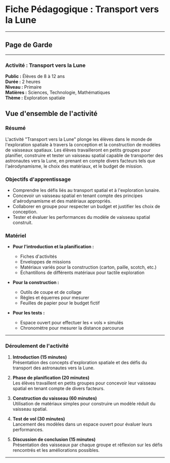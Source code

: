 # Fiche Pédagogique : Transport vers la Lune

---

## Page de Garde

---

### Activité : Transport vers la Lune

**Public :** Élèves de 8 à 12 ans  
**Durée :** 2 heures  
**Niveau :** Primaire  
**Matières :** Sciences, Technologie, Mathématiques  
**Thème :** Exploration spatiale  

## Vue d'ensemble de l'activité

### Résumé
L'activité "Transport vers la Lune" plonge les élèves dans le monde de l'exploration spatiale à travers la conception et la construction de modèles de vaisseaux spatiaux. Les élèves travailleront en petits groupes pour planifier, construire et tester un vaisseau spatial capable de transporter des astronautes vers la Lune, en prenant en compte divers facteurs tels que l'aérodynamisme, le choix des matériaux, et le budget de mission.

### Objectifs d'apprentissage
- Comprendre les défis liés au transport spatial et à l'exploration lunaire.
- Concevoir un vaisseau spatial en tenant compte des principes d'aérodynamisme et des matériaux appropriés.
- Collaborer en groupe pour respecter un budget et justifier les choix de conception.
- Tester et évaluer les performances du modèle de vaisseau spatial construit.

### Matériel
- **Pour l'introduction et la planification :**
  - Fiches d'activités
  - Enveloppes de missions
  - Matériaux variés pour la construction (carton, paille, scotch, etc.)
  - Échantillons de différents matériaux pour tactile exploration

- **Pour la construction :**
  - Outils de coupe et de collage
  - Règles et équerres pour mesurer
  - Feuilles de papier pour le budget fictif

- **Pour les tests :**
  - Espace ouvert pour effectuer les « vols » simulés
  - Chronomètre pour mesurer la distance parcourue

---

### Déroulement de l'activité
1. **Introduction (15 minutes)**  
   Présentation des concepts d'exploration spatiale et des défis du transport des astronautes vers la Lune.

2. **Phase de planification (20 minutes)**  
   Les élèves travaillent en petits groupes pour concevoir leur vaisseau spatial en tenant compte de divers facteurs.

3. **Construction du vaisseau (60 minutes)**  
   Utilisation de matériaux simples pour construire un modèle réduit du vaisseau spatial.

4. **Test de vol (30 minutes)**  
   Lancement des modèles dans un espace ouvert pour évaluer leurs performances.

5. **Discussion de conclusion (15 minutes)**  
   Présentation des vaisseaux par chaque groupe et réflexion sur les défis rencontrés et les améliorations possibles.

---



